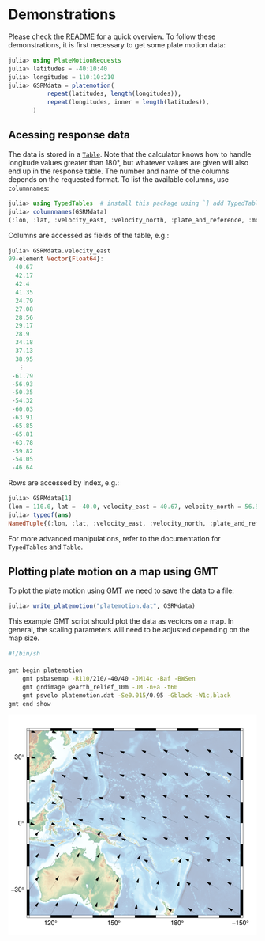 # Demonstrations

Please check the [README](../../README.md) for a quick overview.
To follow these demonstrations, it is first necessary to get some plate motion data:

```julia
julia> using PlateMotionRequests
julia> latitudes = -40:10:40
julia> longitudes = 110:10:210
julia> GSRMdata = platemotion(
           repeat(latitudes, length(longitudes)),
           repeat(longitudes, inner = length(latitudes)),
       )
```


## Acessing response data

The data is stored in a [`Table`](https://typedtables.juliadata.org/latest/man/table/).
Note that the calculator knows how to handle longitude values greater than 180°,
but whatever values are given will also end up in the response table.
The number and name of the columns depends on the requested format.
To list the available columns, use `columnnames`:

```julia
julia> using TypedTables  # install this package using `] add TypedTables`
julia> columnnames(GSRMdata)
(:lon, :lat, :velocity_east, :velocity_north, :plate_and_reference, :model)
```

Columns are accessed as fields of the table, e.g.:

```julia
julia> GSRMdata.velocity_east
99-element Vector{Float64}:
  40.67
  42.17
  42.4
  41.35
  24.79
  27.08
  28.56
  29.17
  28.9
  34.18
  37.13
  38.95
   ⋮
 -61.79
 -56.93
 -50.35
 -54.32
 -60.03
 -63.91
 -65.85
 -65.81
 -63.78
 -59.82
 -54.05
 -46.64
```

Rows are accessed by index, e.g.:

```julia
julia> GSRMdata[1]
(lon = 110.0, lat = -40.0, velocity_east = 40.67, velocity_north = 56.92, plate_and_reference = "AU(NNR)", model = "GSRM v2.1")
julia> typeof(ans)
NamedTuple{(:lon, :lat, :velocity_east, :velocity_north, :plate_and_reference, :model), Tuple{Float64, Float64, Float64, Float64, String, String}}
```

For more advanced manipulations, refer to the documentation for `TypedTables` and `Table`.


## Plotting plate motion on a map using GMT

To plot the plate motion using [GMT](https://www.generic-mapping-tools.org/)
we need to save the data to a file:

```julia
julia> write_platemotion("platemotion.dat", GSRMdata)
```

This example GMT script should plot the data as vectors on a map.
In general, the scaling parameters will need to be adjusted depending on the map size.

```sh
#!/bin/sh

gmt begin platemotion
    gmt psbasemap -R110/210/-40/40 -JM14c -Baf -BWSen
    gmt grdimage @earth_relief_10m -JM -n+a -t60
    gmt psvelo platemotion.dat -Se0.015/0.95 -Gblack -W1c,black
gmt end show

```

![](../assets/platemotion.png)
